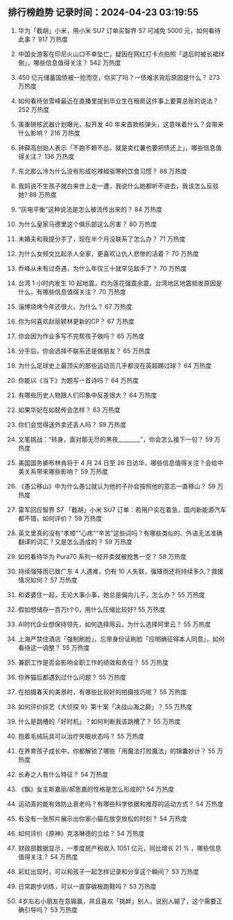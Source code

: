 
## 排行榜趋势 记录时间：2024-04-23 03:19:55
  
  1. 华为「截胡」小米，用小米 SU7 订单买智界 S7 可减免 5000 元，如何看待此事？ 917 万热度
    
  2. 中国女游客在印尼火山口不幸坠亡，疑因在网红打卡点拍照「退后时被长裙绊倒」，哪些信息值得关注？ 542 万热度
    
  3. 450 亿元储蓄国债被一抢而空，你买了吗？一债难求背后原因是什么？ 273 万热度
    
  4. 如何看待张雪峰最近在直播里提到毕业生在租房这件事上要算总账的说法？ 252 万热度
    
  5. 美重磅核武器计划曝光，拟开发 40 年来首款核弹头，这意味着什么？会带来什么影响？ 216 万热度
    
  6. 钟薛高创始人表示「不跑不赖不怂，就是卖红薯也要把债还上」，哪些信息值得关注？ 136 万热度
    
  7. 东北那么冷为什么没有形成吃辣椒驱寒的饮食习惯？ 88 万热度
    
  8. 我妈说不生孩子就白来世上走一遭，我说什么她都听不进去，我该怎么反驳她? 88 万热度
    
  9. “灰电平衡”这种说法是怎么被流传出来的？ 84 万热度
    
  10. 为什么皇家马德里这个俱乐部这么厉害？ 80 万热度
    
  11. 未婚夫和我提分手了，现在半个月没联系了怎么办？ 71 万热度
    
  12. 为什么女频文比起杀人全家，更喜欢让仇人悲惨的活着？ 70 万热度
    
  13. 乔峰从未有过奇遇，为什么年仅三十就罕见敌手了？ 70 万热度
    
  14. 台湾 1 小时内发生 10 起地震，均为莲花强震余震，台湾地区地震频发原因是什么，有哪些信息值得关注？ 70 万热度
    
  15. 淄博烧烤今年还很火，为什么？ 67 万热度
    
  16. 你为何喜欢赵丽颖林更新的CP？ 67 万热度
    
  17. 你会因为作业多写不完帮孩子做吗？ 65 万热度
    
  18. 分手后，你会选择不联系还是做朋友？ 65 万热度
    
  19. 为什么足球史上最顶尖的那些运动员几乎都没在英超踢过球？ 64 万热度
    
  20. 你能以《当下》为题写一首诗吗？ 64 万热度
    
  21. 有哪些历史人物跟人们印象中反差很大？ 64 万热度
    
  22. 如果华妃在如懿传会怎样？ 63 万热度
    
  23. 你们会觉得送外卖还丢人吗？ 59 万热度
    
  24. 文笔挑战：“转身，面对那无尽的黑夜________”，你会怎么接下一句？ 59 万热度
    
  25. 美国国务卿布林肯将于 4 月 24 日至 26 日访华，哪些信息值得关注？会给中美关系带来哪些影响？ 59 万热度
    
  26. 《愚公移山》中为什么愚公就认为他的子孙会按照他的意志一直移山？ 59 万热度
    
  27. 雷军回应智界 S7 「截胡」小米 SU7 订单：若用户实在着急，国内新能源汽车都不错，如何评价？ 59 万热度
    
  28. 英文里真的没有“孝顺”“心疼”“辛苦”这些词吗？有哪些类似的、外语无法准确翻译的词汇？又是怎么造成的？ 59 万热度
    
  29. 如何看待华为 Pura70 系列一经开卖就被抢售一空？ 58 万热度
    
  30. 持续强降雨已致广东 4 人遇难，仍有 10 人失联，强降雨还将持续多久？救援情况如何？ 57 万热度
    
  31. 和婆婆住一起，无论大事小事，她总是偏向儿子，怎么办？ 55 万热度
    
  32. 假如想储存一百万t个0，用什么压缩比较好? 55 万热度
    
  33. AI时代企业想保持领先，如何选择用云，为什么选择阿里云？ 55 万热度
    
  34. 上海严禁住酒店「强制刷脸」，忘带身份证刷脸「应明确征得本人同意」，如何看待这一调整？ 55 万热度
    
  35. 兼职工作是否会影响全职工作的绩效和责任？ 55 万热度
    
  36. 你养猫后都遇到过什么问题？ 55 万热度
    
  37. 在拍摄春天的美景时，有哪些比较好的拍摄技巧呢？ 55 万热度
    
  38. 如何评价综艺《大侦探 9》第十案「决战山海之巅」？ 55 万热度
    
  39. 什么是跳槽的「好时机」？如何判断我该跳槽了？ 55 万热度
    
  40. 抱着毛绒玩具可以治疗失眠状态吗？ 55 万热度
    
  41. 在养育孩子成长中，你都解锁了哪些「用魔法打败魔法」的锦囊妙计？ 55 万热度
    
  42. 长寿之人有什么特征？ 54 万热度
    
  43. 《飘》女主斯嘉丽/郝思嘉的性格是怎么形成的? 54 万热度
    
  44. 运动真的能有效防止衰老吗？有哪些科学依据和推荐的运动方式？ 54 万热度
    
  45. 有没有一张照片展示出你家小猫在放空放松的时刻？ 54 万热度
    
  46. 如何评价《原神》克洛琳德的立绘？ 54 万热度
    
  47. 财政部数据显示，一季度房产税收入 1051 亿元，同比增长 21 % ，哪些信息值得关注？ 54 万热度
    
  48. 彩虹出现时，可以和孩子一起怎样记录和分享这个瞬间？ 53 万热度
    
  49. 日常跑步训练，可以一直穿碳板跑鞋吗？ 53 万热度
    
  50. 4岁左右小朋友在意输赢，并且喜欢「挑衅」别人，说别人输了，这个需要正确引导吗？ 53 万热度
    